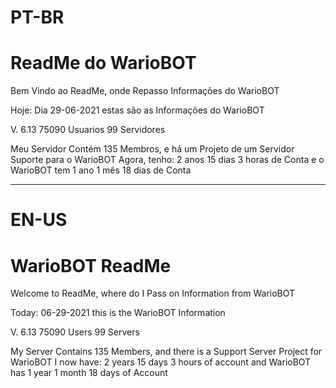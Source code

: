 # PT-BR

# ReadMe do WarioBOT

Bem Vindo ao ReadMe, onde Repasso Informações do WarioBOT

Hoje: Dia 29-06-2021 estas são as Informações do WarioBOT

V. 6.13
75090 Usuarios
99 Servidores

Meu Servidor Contém 135 Membros, e há um Projeto de um Servidor Suporte para o WarioBOT
Agora, tenho: 2 anos 15 dias 3 horas de Conta
e o WarioBOT tem 1 ano 1 mês 18 dias de Conta

---------------------------------------------------------------------------------------------

# EN-US

# WarioBOT ReadMe

Welcome to ReadMe, where do I Pass on Information from WarioBOT

Today: 06-29-2021 this is the WarioBOT Information

V. 6.13
75090 Users
99 Servers

My Server Contains 135 Members, and there is a Support Server Project for WarioBOT
I now have: 2 years 15 days 3 hours of account
and WarioBOT has 1 year 1 month 18 days of Account
